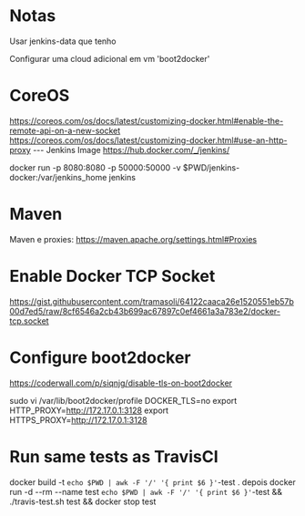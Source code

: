 # Notas

Usar jenkins-data que tenho

Configurar uma cloud adicional em vm 'boot2docker'

# CoreOS
https://coreos.com/os/docs/latest/customizing-docker.html#enable-the-remote-api-on-a-new-socket
https://coreos.com/os/docs/latest/customizing-docker.html#use-an-http-proxy
--- Jenkins Image
https://hub.docker.com/_/jenkins/

docker run -p 8080:8080 -p 50000:50000 -v $PWD/jenkins-docker:/var/jenkins_home jenkins
# Maven
Maven e proxies: https://maven.apache.org/settings.html#Proxies

# Enable Docker TCP Socket
https://gist.githubusercontent.com/tramasoli/64122caaca26e1520551eb57b00d7ed5/raw/8cf6546a2cb43b699ac67897c0ef4661a3a783e2/docker-tcp.socket

# Configure boot2docker
https://coderwall.com/p/siqnjg/disable-tls-on-boot2docker

sudo vi /var/lib/boot2docker/profile 
DOCKER_TLS=no
export HTTP_PROXY=http://172.17.0.1:3128
export HTTPS_PROXY=http://172.17.0.1:3128

# Run same tests as TravisCI
docker build -t `echo $PWD | awk -F '/' '{ print $6 }'`-test .
depois
docker run -d --rm --name test `echo $PWD | awk -F '/' '{ print $6 }'`-test && ./travis-test.sh test && docker stop test
